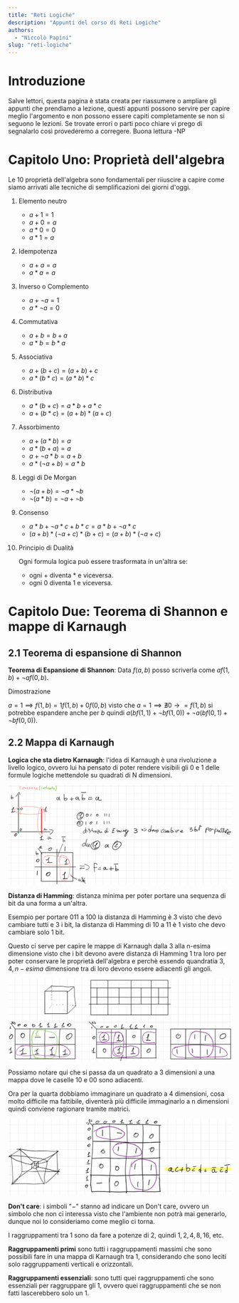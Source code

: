 ```yaml
---
title: "Reti Logiche"
description: "Appunti del corso di Reti Logiche"
authors:
  - "Niccolò Papini"
slug: "reti-logiche"
---
```


# Introduzione

Salve lettori, questa pagina è stata creata per riassumere o ampliare gli appunti che prendiamo a lezione, questi appunti possono servire per capire meglio l'argomento e non possono essere capiti completamente se non si seguono le lezioni. Se trovate errori o parti poco chiare vi prego di segnalarlo così provederemo a corregere. Buona lettura -NP

# Capitolo Uno: Proprietà dell'algebra

Le 10 proprietà dell'algebra sono fondamentali per riiuscire a capire come siamo arrivati alle tecniche di semplificazioni dei giorni d'oggi.

1. Elemento neutro
   - $a + 1 = 1$
   - $a + 0 = a$
   - $a * 0 = 0$
   - $a * 1 = a$

2. Idempotenza
   - $a + a = a$
   - $a * a = a$

3. Inverso o Complemento
   - $a + \neg a = 1$
   - $a * \neg a = 0$

4. Commutativa
   - $a + b = b + a$
   - $a * b = b * a$

5. Associativa
   - $a + (b + c) = (a + b) + c$
   - $a * (b * c) = (a * b) * c$

6. Distributiva
   - $a * (b + c) = a * b + a * c$
   - $a + (b * c) = (a + b) * (a + c)$

7. Assorbimento
   - $a + (a * b) = a$
   - $a * (b + a) = a$
   - $a + \neg a * b = a + b$
   - $a * (\neg a +b) = a * b$

8. Leggi di De Morgan
   - $\neg (a + b) = \neg a * \neg b$
   - $\neg (a * b) = \neg a + \neg b$

9. Consenso
   - $a * b + \neg a * c + b * c = a * b + \neg a * c$
   - $(a + b) * (\neg a + c) * (b + c) = (a + b) * (\neg a + c)$

10. Principio di Dualità

    Ogni formula logica può essere trasformata in un'altra se:
    - ogni $+$ diventa $*$ e viceversa.
    - ogni $0$ diventa $1$ e viceversa.

# Capitolo Due: Teorema di Shannon e mappe di Karnaugh

## 2.1 Teorema di espansione di Shannon

**Teorema di Espansione di Shannon**: Data $f(a,b)$ posso scriverla come $a f(1,b) + \neg a f(0,b)$.

Dimostrazione

$a = 1 \implies f(1,b) = 1f(1,b) + 0f(0,b)$ visto che $a = 1 \implies \nexists 0 \to = f(1,b)$ si potrebbe espandere anche per $b$ quindi $a(bf(1,1) + \neg b f(1,0)) + \neg a (bf(0,1) + \neg b f(0,0))$.

## 2.2 Mappa di Karnaugh

**Logica che sta dietro Karnaugh**: l'idea di Karnaugh è una rivoluzione a livello logico, ovvero lui ha pensato di poter rendere visibili gli $0$ e $1$ delle formule logiche mettendole su quadrati di N dimensioni.

![Mappa di Karnaugh a 2 dimensioni](assets/Karnaugh%202D.jpg)

**Distanza di Hamming**: distanza minima per poter portare una sequenza di bit da una forma a un'altra.

Esempio per portare 011 a 100 la distanza di Hamming è 3 visto che devo cambiare tutti e 3 i bit, la distanza di Hamming di 10 a 11 è 1 visto che devo cambiare solo 1 bit.

Questo ci serve per capire le mappe di Karnaugh dalla 3 alla n-esima dimensione visto che i bit devono avere distanza di Hamming 1 tra loro per poter conservare le proprietà dell'algebra e perchè essendo quandratia $3, 4, n-esima$ dimensione tra di loro devono essere adiacenti gli angoli.

![Mappa di Karnaugh a 3 dimensioni](assets/Karnaugh%203D.jpg)

Possiamo notare qui che si passa da un quadrato a 3 dimensioni a una mappa dove le caselle 10 e 00 sono adiacenti.

Ora per la quarta dobbiamo immaginare un quadrato a 4 dimensioni, cosa molto difficile ma fattibile, diventerà più difficile immaginarlo a n dimensioni quindi conviene ragionare tramite matrici.

![Mappa di Karnaugh a 4 dimensioni](assets/Karnaugh%204D.jpg)

**Don't care**: i simboli "$-$" stanno ad indicare un Don't care, ovvero un simbolo che non ci interessa visto che l'ambiente non potrà mai generarlo, dunque noi lo consideriamo come meglio ci torna.

I raggruppamenti tra $1$ sono da fare a potenze di $2$, quindi $1, 2, 4, 8, 16,$ etc.

**Raggruppamenti primi** sono tutti i raggruppamenti massimi che sono possibili fare in una mappa di Karnaugh tra $1$, considerando che sono leciti solo raggruppamenti verticali e orizzontali.

**Raggruppamenti essenziali**: sono tutti quei raggruppamenti che sono essenziali per raggruppare gli $1$, ovvero quei raggruppamenti che se non fatti lascerebbero solo un $1$.
